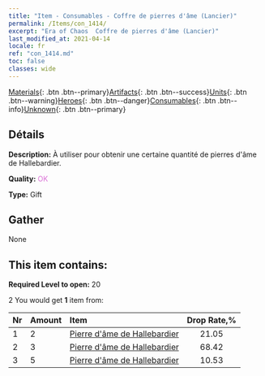 ```yaml
---
title: "Item - Consumables - Coffre de pierres d'âme (Lancier)"
permalink: /Items/con_1414/
excerpt: "Era of Chaos  Coffre de pierres d'âme (Lancier)"
last_modified_at: 2021-04-14
locale: fr
ref: "con_1414.md"
toc: false
classes: wide
---
```

 [Materials](/fr/Items/){: .btn .btn--primary}[Artifacts](/fr/Items/Artifacts/){: .btn .btn--success}[Units](/fr/Items/Units/){: .btn .btn--warning}[Heroes](/fr/Items/Heroes/){: .btn .btn--danger}[Consumables](/fr/Items/Consumables/){: .btn .btn--info}[Unknown](/fr/Items/Unknown/){: .btn .btn--primary}

## Détails
 **Description:** À utiliser pour obtenir une certaine quantité de pierres d'âme de Hallebardier.

 **Quality:** <span style="color: #DA70D6">OK</span>

 **Type:** Gift

## Gather

  None

## This item contains:

 **Required Level to open:** 20

 2 You would get **1** item  from:

  | Nr | Amount |     Item    | Drop Rate,% |
  |:---|:-------|:------------|:---------:|
  | 1 | 2 | [Pierre d'âme de Hallebardier](/fr/Items/unt_282/) | 21.05 | 
  | 2 | 3 | [Pierre d'âme de Hallebardier](/fr/Items/unt_282/) | 68.42 | 
  | 3 | 5 | [Pierre d'âme de Hallebardier](/fr/Items/unt_282/) | 10.53 | 
